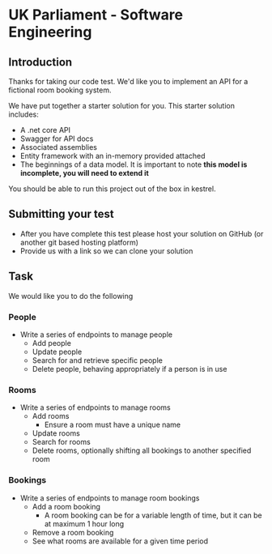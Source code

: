 # UK Parliament - Software Engineering

## Introduction

Thanks for taking our code test. We'd like you to implement an API for a fictional room booking system. 

We have put together a starter solution for you. This starter solution includes:
* A .net core API
* Swagger for API docs
* Associated assemblies
* Entity framework with an in-memory provided attached
* The beginnings of a data model. It is important to note **this model is incomplete, you will need to extend it**

You should be able to run this project out of the box in kestrel. 

## Submitting your test
* After you have complete this test please host your solution on GitHub (or another git based hosting platform)
* Provide us with a link so we can clone your solution

## Task
We would like you to do the following
### People
* Write a series of endpoints to manage people
    * Add people        
    * Update people
    * Search for and retrieve specific people
    * Delete people, behaving appropriately if a person is in use
### Rooms
* Write a series of endpoints to manage rooms
    * Add rooms
        * Ensure a room must have a unique name
    * Update rooms    
    * Search for rooms
    * Delete rooms, optionally shifting all bookings to another specified room
### Bookings
* Write a series of endpoints to manage room bookings
    * Add a room booking 
        * A room booking can be for a variable length of time, but it can be at maximum 1 hour long
    * Remove a room booking
    * See what rooms are available for a given time period

